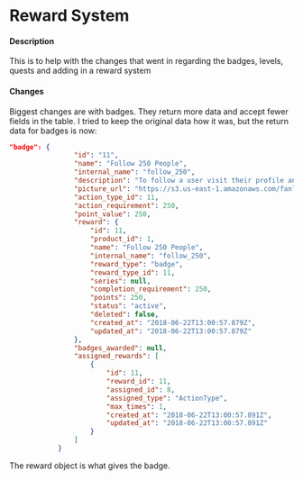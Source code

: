 # Reward System

#### Description

This is to help with the changes that went in regarding the badges, levels, quests and adding in a reward system

#### Changes

Biggest changes are with badges. They return more data and accept fewer fields in the table. I tried to keep the original data how it was, but the return data for badges is now:

```json
"badge": {
                "id": "11",
                "name": "Follow 250 People",
                "internal_name": "follow_250",
                "description": "To follow a user visit their profile and tap the \"Follow\" button.",
                "picture_url": "https://s3.us-east-1.amazonaws.com/fanlink-development/admin/badges/pictures/000/000/011/original/3caa105d3da36353990728052918a08087508832.png?1519188560",
                "action_type_id": 11,
                "action_requirement": 250,
                "point_value": 250,
                "reward": {
                    "id": 11,
                    "product_id": 1,
                    "name": "Follow 250 People",
                    "internal_name": "follow_250",
                    "reward_type": "badge",
                    "reward_type_id": 11,
                    "series": null,
                    "completion_requirement": 250,
                    "points": 250,
                    "status": "active",
                    "deleted": false,
                    "created_at": "2018-06-22T13:00:57.879Z",
                    "updated_at": "2018-06-22T13:00:57.879Z"
                },
                "badges_awarded": null,
                "assigned_rewards": [
                    {
                        "id": 11,
                        "reward_id": 11,
                        "assigned_id": 8,
                        "assigned_type": "ActionType",
                        "max_times": 1,
                        "created_at": "2018-06-22T13:00:57.891Z",
                        "updated_at": "2018-06-22T13:00:57.891Z"
                    }
                ]
            }
```

The reward object is what gives the badge.
